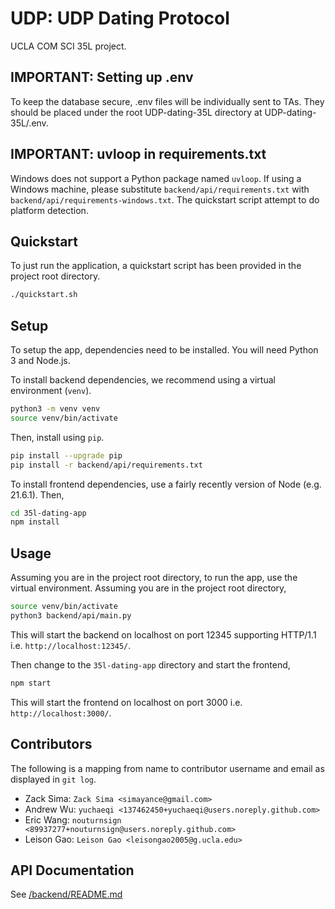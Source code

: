 # UDP: UDP Dating Protocol
UCLA COM SCI 35L project.

## IMPORTANT: Setting up .env
To keep the database secure, .env files will be individually sent to TAs. They should be placed under the root UDP-dating-35L directory at UDP-dating-35L/.env.

## IMPORTANT: uvloop in requirements.txt
Windows does not support a Python package named `uvloop`. If using a Windows machine, please substitute
`backend/api/requirements.txt` with `backend/api/requirements-windows.txt`. The quickstart script attempt to do platform
detection.

## Quickstart
To just run the application, a quickstart script has been provided in the project root directory.
```sh
./quickstart.sh
```

## Setup
To setup the app, dependencies need to be installed. You will need Python 3 and Node.js.

To install backend dependencies, we recommend using a virtual environment (`venv`).
```sh
python3 -m venv venv
source venv/bin/activate
```

Then, install using `pip`.
```sh
pip install --upgrade pip
pip install -r backend/api/requirements.txt
```

To install frontend dependencies, use a fairly recently version of Node (e.g. 21.6.1). Then,
```sh
cd 35l-dating-app
npm install
```

## Usage
Assuming you are in the project root directory, to run the app, use the virtual environment. Assuming you are in the project root directory,
```sh
source venv/bin/activate
python3 backend/api/main.py
```
This will start the backend on localhost on port 12345 supporting HTTP/1.1 i.e. `http://localhost:12345/`.

Then change to the `35l-dating-app` directory and start the frontend,
```sh
npm start
```
This will start the frontend on localhost on port 3000 i.e. `http://localhost:3000/`.

## Contributors

The following is a mapping from name to contributor username and email as displayed in `git log`.
- Zack Sima: `Zack Sima <simayance@gmail.com>`
- Andrew Wu: `yuchaeqi <137462450+yuchaeqi@users.noreply.github.com>`
- Eric Wang: `nouturnsign <89937277+nouturnsign@users.noreply.github.com>`
- Leison Gao: `Leison Gao <leisongao2005@g.ucla.edu>`

## API Documentation
See [/backend/README.md](/backend/README.md)
